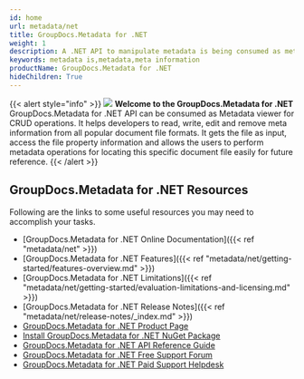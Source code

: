 ```yaml
---
id: home
url: metadata/net
title: GroupDocs.Metadata for .NET
weight: 1
description: A .NET API to manipulate metadata is being consumed as metadata viewer for CRUD operations. It helps developers to read, write, edit and remove meta information from all popular document file formats
keywords: metadata is,metadata,meta information
productName: GroupDocs.Metadata for .NET
hideChildren: True
---
```

{{< alert style="info" >}}
![](metadata/net/images/home.png) **Welcome to the GroupDocs.Metadata for .NET**  
GroupDocs.Metadata for .NET API can be consumed as Metadata viewer for CRUD operations. It helps developers to read, write, edit and remove meta information from all popular document file formats. It gets the file as input, access the file property information and allows the users to perform metadata operations for locating this specific document file easily for future reference. 
{{< /alert >}}

## GroupDocs.Metadata for .NET Resources
Following are the links to some useful resources you may need to accomplish your tasks.
*   [GroupDocs.Metadata for .NET Online Documentation]({{< ref "metadata/net" >}})
*   [GroupDocs.Metadata for .NET Features]({{< ref "metadata/net/getting-started/features-overview.md" >}})
*   [GroupDocs.Metadata for .NET Limitations]({{< ref "metadata/net/getting-started/evaluation-limitations-and-licensing.md" >}})
*   [GroupDocs.Metadata for .NET Release Notes]({{< ref "metadata/net/release-notes/_index.md" >}})
*   [GroupDocs.Metadata for .NET Product Page](https://products.groupdocs.com/metadata/net)
*   [Install GroupDocs.Metadata for .NET NuGet Package](https://www.nuget.org/packages/GroupDocs.Metadata/)
*   [GroupDocs.Metadata for .NET API Reference Guide](https://apireference.groupdocs.com/net/metadata)
*   [GroupDocs.Metadata for .NET Free Support Forum](https://forum.groupdocs.com/c/metadata)
*   [GroupDocs.Metadata for .NET Paid Support Helpdesk](https://helpdesk.groupdocs.com/)
